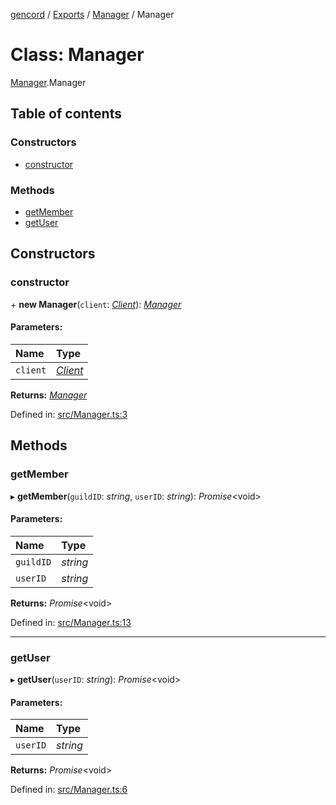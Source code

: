 [gencord](../README.md) / [Exports](../modules.md) / [Manager](../modules/manager.md) / Manager

# Class: Manager

[Manager](../modules/manager.md).Manager

## Table of contents

### Constructors

- [constructor](manager.manager-1.md#constructor)

### Methods

- [getMember](manager.manager-1.md#getmember)
- [getUser](manager.manager-1.md#getuser)

## Constructors

### constructor

\+ **new Manager**(`client`: [*Client*](client.client-1.md)): [*Manager*](manager.manager-1.md)

#### Parameters:

Name | Type |
:------ | :------ |
`client` | [*Client*](client.client-1.md) |

**Returns:** [*Manager*](manager.manager-1.md)

Defined in: [src/Manager.ts:3](https://github.com/Gencord/gencord/blob/a52c25b/src/Manager.ts#L3)

## Methods

### getMember

▸ **getMember**(`guildID`: *string*, `userID`: *string*): *Promise*<void\>

#### Parameters:

Name | Type |
:------ | :------ |
`guildID` | *string* |
`userID` | *string* |

**Returns:** *Promise*<void\>

Defined in: [src/Manager.ts:13](https://github.com/Gencord/gencord/blob/a52c25b/src/Manager.ts#L13)

___

### getUser

▸ **getUser**(`userID`: *string*): *Promise*<void\>

#### Parameters:

Name | Type |
:------ | :------ |
`userID` | *string* |

**Returns:** *Promise*<void\>

Defined in: [src/Manager.ts:6](https://github.com/Gencord/gencord/blob/a52c25b/src/Manager.ts#L6)
